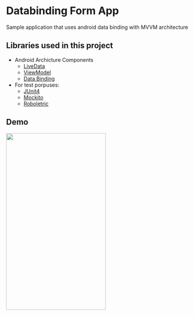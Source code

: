 # Databinding Form App
Sample application that uses android data binding with MVVM architecture

## Libraries used in this project

- Android Archicture Components
  - [LiveData](https://developer.android.com/topic/libraries/architecture/livedata)
  - [ViewModel](https://developer.android.com/topic/libraries/architecture/viewmodel)
  - [Data Binding](https://developer.android.com/topic/libraries/data-binding) 
- For test porpuses:
  - [JUnit4](https://junit.org/junit4/)
  - [Mockito](https://site.mockito.org)
  - [Roboletric](http://robolectric.org)

## Demo

<img src="https://media.giphy.com/media/kyKxReVPSSWfnnLfYB/source.gif" width="270" height="480" />
